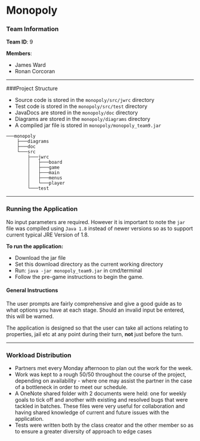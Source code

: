 # Monopoly

### Team Information
__Team ID__: 9

__Members__: 
* James Ward
* Ronan Corcoran

---

###Project Structure

- Source code is stored in the ``monopoly/src/jwrc`` directory
- Test code is stored in the ``monopoly/src/test`` directory
- JavaDocs are stored in the ``monopoly/doc`` directory
- Diagrams are stored in the ``monopoly/diagrams`` directory
- A compiled jar file is stored in ``monopoly/monopoly_team9.jar``
```
───monopoly
    ├───diagrams
    ├───doc
    └───src
        ├───jwrc
        │   ├───board
        │   ├───game
        │   ├───main
        │   ├───menus
        │   └───player
        └───test
```

---
### Running the Application
No input parameters are required. However it is important to note the ``jar`` file was compiled using ``Java 1.8``
instead of newer versions so as to support current typical JRE Version of 1.8.

__To run the application:__
- Download the jar file
- Set this download directory as the current working directory
- Run: ``java -jar monopoly_team9.jar`` in cmd/terminal
- Follow the pre-game instructions to begin the game.

#### General Instructions
The user prompts are fairly comprehensive and give a good guide as to what options you have at each stage. Should an invalid input be entered,
this will be warned.

The application is designed so that the user can take all actions relating to properties, jail etc at any point during
their turn, __not__ just before the turn.

---

### Workload Distribution
- Partners met every Monday afternoon to plan out the work for the week.
- Work was kept to a rough 50/50 throughout the course of the project, depending on availability - where one may assist
the partner in the case of a bottleneck in order to meet our schedule.
- A OneNote shared folder with 2 documents were held: one for weekly goals to tick off and another with existing and
resolved bugs that were tackled in batches. These files were very useful for collaboration and having shared
knowledge of current and future issues with the application.
- Tests were written both by the class creator and the other member so as to ensure a greater diversity
of approach to edge cases


